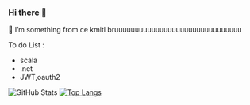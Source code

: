 ### Hi there 👋
🔭 I’m something from ce kmitl bruuuuuuuuuuuuuuuuuuuuuuuuuuuuuuu



To do List :
  - scala
  - .net
  - JWT,oauth2 





<!--
**SiwakornJew/SiwakornJew** is a ✨ _special_ ✨ repository because its `README.md` (this file) appears on your GitHub profile.

Here are some ideas to get you started:

- 🔭 I’m currently working on ...
- 🌱 I’m currently learning ...
- 👯 I’m looking to collaborate on ...
- 🤔 I’m looking for help with ...
- 💬 Ask me about ...
- 📫 How to reach me: ...
- 😄 Pronouns: ...
- ⚡ Fun fact: ...
-->
![GitHub Stats](https://github-readme-stats.vercel.app/api?username=SiwakornJew&theme=radical)
[![Top Langs](https://github-readme-stats.vercel.app/api/top-langs/?username=SiwakornJew&layout=compact)](https://github.com/anuraghazra/github-readme-stats)
